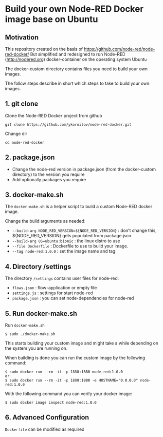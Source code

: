 # Build your own Node-RED Docker image base on Ubuntu

## Motivation

This repository created on the basis of https://github.com/node-red/node-red-docker/
But simplified and redesigned to run Node-RED (http://nodered.org) docker-container on the operating system Ubuntu


The docker-custom directory contains files you need to build your own images.

The follow steps describe in short which steps to take to build your own images.

## 1. git clone

Clone the Node-RED Docker project from github
```shell script
git clone https://github.com/ykornilov/node-red-docker.git
```

Change dir
```shell script
cd node-red-docker
```

## 2. **package.json**

   - Change the node-red version in package.json (from the docker-custom directory) to the version you require
   - Add optionally packages you require

## 3. **docker-make.sh**

The `docker-make.sh` is a helper script to build a custom Node-RED docker image.

Change the build arguments as needed:

   - `--build-arg NODE_RED_VERSION=${NODE_RED_VERSION}` : don't change this, ${NODE_RED_VERSION} gets populated from package.json
   - `--build-arg OS=ubuntu:bionic` : the linux distro to use
   - `--file Dockerfile` : Dockerfile to use to build your image.
   - `--tag node-red:1.0.0` : set the image name and tag

## 4. **Directory /settings**

The directory `/settings` contains user files for node-red:

   - `flows.json` : flow-application or empty file
   - `settings.js` : settings for start node-red
   - `package.json` : you can set node-dependencies for node-red

## 5. **Run docker-make.sh**

Run `docker-make.sh`

```shell script
$ sudo ./docker-make.sh
```

This starts building your custom image and might take a while depending on the system you are running on.

When building is done you can run the custom image by the following command:

```shell script
$ sudo docker run --rm -it -p 1880:1880 node-red:1.0.0
or
$ sudo docker run --rm -it -p 1880:1880 -e HOSTNAME="0.0.0.0" node-red:1.0.0
```

With the following command you can verify your docker image:

```shell script
$ sudo docker image inspect node-red:1.0.0
```

## 6. **Advanced Configuration**

`Dockerfile` can be modified as required
